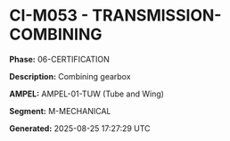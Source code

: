 # CI-M053 - TRANSMISSION-COMBINING

**Phase:** 06-CERTIFICATION

**Description:** Combining gearbox

**AMPEL:** AMPEL-01-TUW (Tube and Wing)

**Segment:** M-MECHANICAL

**Generated:** 2025-08-25 17:27:29 UTC
